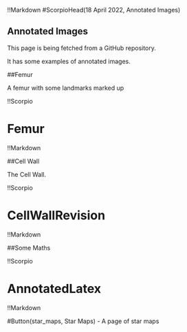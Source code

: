 !!Markdown
#ScorpioHead(18 April 2022, Annotated Images)
## Annotated Images

This page is being fetched from a GitHub repository.  

It has some examples of annotated images.


##Femur

A femur with some landmarks marked up

!!Scorpio
# Femur
!!Markdown


##Cell Wall

The Cell Wall.

!!Scorpio
# CellWallRevision
!!Markdown

##Some Maths

!!Scorpio
# AnnotatedLatex
!!Markdown



 #Button(star_maps, Star Maps) - A page of star maps
